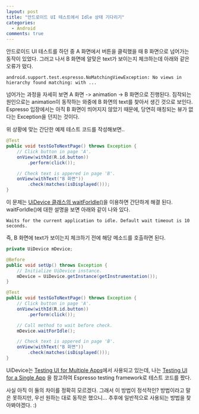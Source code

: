 ```yaml
---
layout: post
title: "안드로이드 UI 테스트에서 Idle 상태 기다리기"
categories:
  - Android
comments: true
---
```


안드로이드 UI 테스트를 하던 중 A 화면에서 버튼을 클릭했을 때 B 화면으로 넘어가는 동작이 있었다. 그러고 나서 B 화면에 알맞은 text가 보이는지 체크하는데 아래와 같은 오류가 떴다.

```
android.support.test.espresso.NoMatchingViewException: No views in hierarchy found matching: with ...
```

넘어가는 과정을 자세히 보면 A 화면 -> animation -> B 화면으로 진행된다. 짐작되는 원인으로는 animation이 동작하는 와중에 B 화면의 text를 찾아서 생긴 것으로 보인다. Espresso 입장에서는 아직 B 화면이 띄어지지 않았기 때문에, 당연히 매칭되는 뷰가 없다는 Exception을 던지는 것이다.

위 상황에 맞는 간단한 예제 테스트 코드를 작성해보면..

```java
@Test
public void testGoToNextPage() throws Exception {
    // Click button in page 'A'.
    onView(withId(R.id.button))
        .perform(click());

    // Check text is appered in page 'B'.
    onView(withText("B 화면"))
        .check(matches(isDisplayed()));
}
```

이 문제는 [UiDevice 클래스의 waitForIdle()](https://developer.android.com/reference/android/support/test/uiautomator/UiDevice.html#waitForIdle())을 이용하면 간단하게 해결 된다. waitForIdle()에 대한 설명을 보면 아래와 같이 나와 있다.

```
Waits for the current application to idle. Default wait timeout is 10 seconds.
```

즉, B 화면에 text가 보이는지 체크하기 전에 해당 메소드를 호출하면 된다.

```java
private UiDevice mDevice;

@Before
public void setUp() throws Exception {
    // Initialize UiDevice instance.
    mDevice = UiDevice.getInstance(getInstrumentation());
}

@Test
public void testGoToNextPage() throws Exception {
    // Click button in page 'A'.
    onView(withId(R.id.button))
        .perform(click());

    // Call method to wait before check.
    mDevice.waitForIdle();

    // Check text is appered in page 'B'.
    onView(withText("B 화면"))
        .check(matches(isDisplayed()));
}
```

UiDevice는 [Testing UI for Multiple Apps](https://developer.android.com/training/testing/ui-testing/uiautomator-testing.html)에서 사용되고 있는데, 나는 [Testing UI for a Single App](https://developer.android.com/training/testing/ui-testing/espresso-testing.html) 을 참고하여 Espresso testing framework로 테스트 코드를 짰다.

사실 아직 이 둘의 차이를 정확히 모르겠다. 그래서 이 방법이 정석적인? 방법이라고 말은 못하지만, 우선 원하는 대로 동작은 했으니... 추후에 일반적으로 사용되는 방법을 찾아봐야겠다. :)
